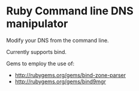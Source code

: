 # Ruby Command line DNS manipulator

Modify your DNS from the command line.

Currently supports bind.

Gems to employ the use of:
* http://rubygems.org/gems/bind-zone-parser
* http://rubygems.org/gems/bind9mgr
